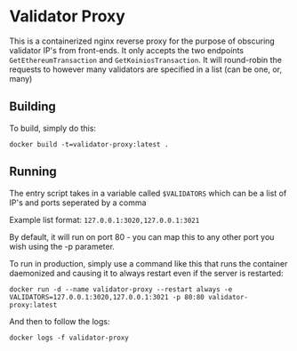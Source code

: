 # Validator Proxy

This is a containerized nginx reverse proxy for the purpose of obscuring validator IP's from front-ends. It only accepts the two endpoints `GetEthereumTransaction` and `GetKoiniosTransaction`. It will round-robin the requests to however many validators are specified in a list (can be one, or, many)

## Building

To build, simply do this:

```
docker build -t=validator-proxy:latest .
```

## Running

The entry script takes in a variable called `$VALIDATORS` which can be a list of IP's and ports seperated by a comma

Example list format: `127.0.0.1:3020,127.0.0.1:3021`

By default, it will run on port 80 - you can map this to any other port you wish using the -p parameter.

To run in production, simply use a command like this that runs the container daemonized and causing it to always restart even if the server is restarted:

```
docker run -d --name validator-proxy --restart always -e VALIDATORS=127.0.0.1:3020,127.0.0.1:3021 -p 80:80 validator-proxy:latest
```

And then to follow the logs:

```
docker logs -f validator-proxy
```
